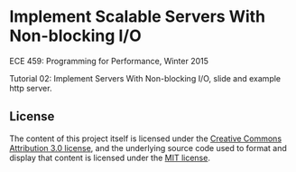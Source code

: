 # Implement Scalable Servers With Non-blocking I/O
ECE 459: Programming for Performance, Winter 2015

Tutorial 02: Implement Servers With Non-blocking I/O, slide and example http server.

## License
The content of this project itself is licensed under the [Creative Commons Attribution 3.0 license](http://creativecommons.org/licenses/by/3.0/us/deed.en_US), and the underlying source code used to format and display that content is licensed under the [MIT license](http://opensource.org/licenses/mit-license.php).
